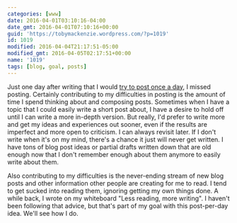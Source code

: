 ```yaml
---
categories: [www]
date: 2016-04-01T03:10:16-04:00
date_gmt: 2016-04-01T07:10:16+00:00
guid: 'https://tobymackenzie.wordpress.com/?p=1019'
id: 1019
modified: 2016-04-04T21:17:51-05:00
modified_gmt: 2016-04-05T02:17:51+00:00
name: '1019'
tags: [blog, goal, posts]
---
```


Just one day after writing that I would [try to post once a day](https://tobymackenzie.com/blog/2016/03/30/1017/), I missed posting.  Certainly contributing to my difficulties in posting is the amount of time I spend thinking about and composing posts.  Sometimes when I have a topic that I could easily write a short post about, I have a desire to hold off until I can write a more in-depth version.  But really, I'd prefer to write more and get my ideas and experiences out sooner, even if the results are imperfect and more open to criticism.  I can always revisit later.  If I don't write when it's on my mind, there's a chance it just will never get written.  I have tons of blog post ideas or partial drafts written down that are old enough now that I don't remember enough about them anymore to easily write about them.

Also contributing to my difficulties is the never-ending stream of new blog posts and other information other people are creating for me to read.  I tend to get sucked into reading them, ignoring getting my own things done.  A while back, I wrote on my whiteboard "Less reading, more writing".  I haven't been following that advice, but that's part of my goal with this post-per-day idea.  We'll see how I do.
